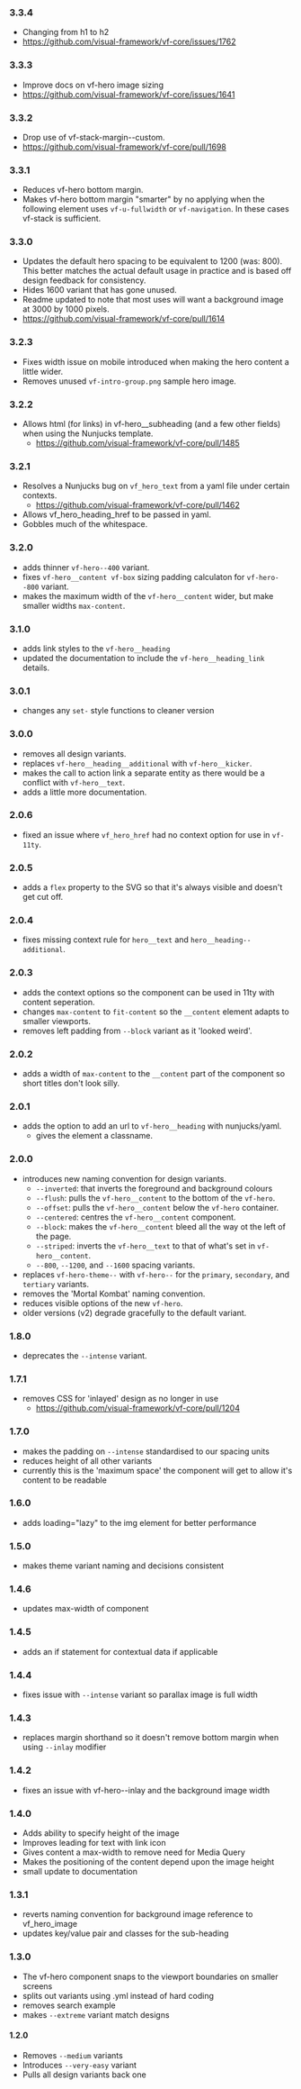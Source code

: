 ### 3.3.4

* Changing from h1 to h2
* https://github.com/visual-framework/vf-core/issues/1762

### 3.3.3

* Improve docs on vf-hero image sizing
* https://github.com/visual-framework/vf-core/issues/1641

### 3.3.2

* Drop use of vf-stack-margin--custom.
* https://github.com/visual-framework/vf-core/pull/1698

### 3.3.1

* Reduces vf-hero bottom margin.
* Makes vf-hero bottom margin "smarter" by no applying when the following element uses `vf-u-fullwidth` or `vf-navigation`. In these cases vf-stack is sufficient.

### 3.3.0

* Updates the default hero spacing to be equivalent to 1200 (was: 800). This better matches the actual default usage in practice and is based off design feedback for consistency.
* Hides 1600 variant that has gone unused.
* Readme updated to note that most uses will want a background image at 3000 by 1000 pixels.
* https://github.com/visual-framework/vf-core/pull/1614

### 3.2.3

* Fixes width issue on mobile introduced when making the hero content a little wider.
* Removes unused `vf-intro-group.png` sample hero image.

### 3.2.2

* Allows html (for links) in vf-hero__subheading (and a few other fields) when using the Nunjucks template.
  * https://github.com/visual-framework/vf-core/pull/1485

### 3.2.1

* Resolves a Nunjucks bug on `vf_hero_text` from a yaml file under certain contexts.
  * https://github.com/visual-framework/vf-core/pull/1462
* Allows vf_hero_heading_href to be passed in yaml.
* Gobbles much of the whitespace.

### 3.2.0

* adds thinner `vf-hero--400` variant.
* fixes `vf-hero__content vf-box` sizing padding calculaton for `vf-hero--800` variant.
* makes the maximum width of the `vf-hero__content` wider, but make smaller widths `max-content`.

### 3.1.0

* adds link styles to the `vf-hero__heading`
* updated the documentation to include the `vf-hero__heading_link` details.

### 3.0.1

* changes any `set-` style functions to cleaner version

### 3.0.0

* removes all design variants.
* replaces `vf-hero__heading__additional` with `vf-hero__kicker`.
* makes the call to action link a separate entity as there would be a conflict with `vf-hero__text`.
* adds a little more documentation.

### 2.0.6

* fixed an issue where `vf_hero_href` had no context option for use in `vf-11ty`.

### 2.0.5

* adds a `flex` property to the SVG so that it's always visible and doesn't get cut off.

### 2.0.4

* fixes missing context rule for `hero__text` and `hero__heading--additional`.

### 2.0.3

* adds the context options so the component can be used in 11ty with content seperation.
* changes `max-content` to `fit-content` so the `__content` element adapts to smaller viewports.
* removes left padding from `--block` variant as it 'looked weird'.

### 2.0.2

* adds a width of `max-content` to the `__content` part of the component so short titles don't look silly.

### 2.0.1

* adds the option to add an url to `vf-hero__heading` with nunjucks/yaml.
  * gives the element a classname.

### 2.0.0

* introduces new naming convention for design variants.
  * `--inverted`: that inverts the foreground and background colours
  * `--flush`: pulls the `vf-hero__content` to the bottom of the `vf-hero`.
  * `--offset`: pulls the `vf-hero__content` below the `vf-hero` container.
  * `--centered`: centres the `vf-hero__content` component.
  * `--block`: makes the `vf-hero__content` bleed all the way ot the left of the page.
  * `--striped`: inverts the `vf-hero__text` to that of what's set in `vf-hero__content`.
  * `--800`, `--1200`, and `--1600` spacing variants.
* replaces `vf-hero-theme--` with `vf-hero--` for the `primary`, `secondary`, and `tertiary` variants.
* removes the 'Mortal Kombat' naming convention.
* reduces visible options of the new `vf-hero`.
* older versions (v2) degrade gracefully to the default variant.

### 1.8.0

* deprecates the `--intense` variant.

### 1.7.1

* removes CSS for 'inlayed' design as no longer in use
  * https://github.com/visual-framework/vf-core/pull/1204

### 1.7.0

* makes the padding on `--intense` standardised to our spacing units
* reduces height of all other variants
* currently this is the 'maximum space' the component will get to allow it's content to be readable

### 1.6.0

* adds loading="lazy" to the img element for better performance

### 1.5.0

* makes theme variant naming and decisions consistent

### 1.4.6

* updates max-width of component

### 1.4.5

* adds an if statement for contextual data if applicable

### 1.4.4

* fixes issue with `--intense` variant so parallax image is full width

### 1.4.3

* replaces margin shorthand so it doesn't remove bottom margin when using `--inlay` modifier

### 1.4.2

* fixes an issue with vf-hero--inlay and the background image width

### 1.4.0

* Adds ability to specify height of the image
* Improves leading for text with link icon
* Gives content a max-width to remove need for Media Query
* Makes the positioning of the content depend upon the image height
* small update to documentation

### 1.3.1

* reverts naming convention for background image reference to vf_hero_image
* updates key/value pair and classes for the sub-heading

### 1.3.0

* The vf-hero component snaps to the viewport boundaries on smaller screens
* splits out variants using .yml instead of hard coding
* removes search example
* makes `--extreme` variant match designs

#### 1.2.0

* Removes `--medium` variants
* Introduces `--very-easy` variant
* Pulls all design variants back one
